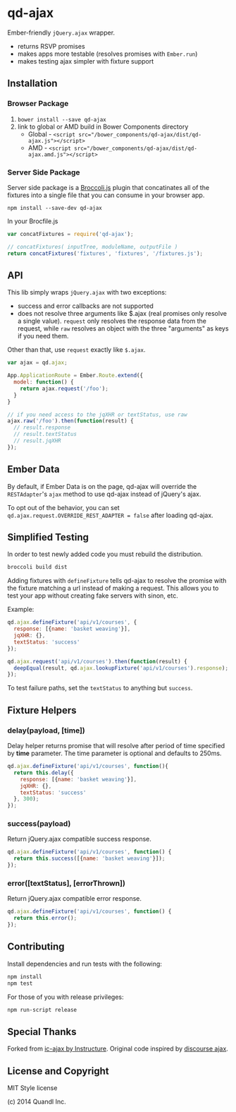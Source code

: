 # qd-ajax

Ember-friendly `jQuery.ajax` wrapper.

- returns RSVP promises
- makes apps more testable (resolves promises with `Ember.run`)
- makes testing ajax simpler with fixture support

## Installation

### Browser Package

1. `bower install --save qd-ajax`
2. link to global or AMD build in Bower Components directory
    * Global - ```<script src="/bower_components/qd-ajax/dist/qd-ajax.js"></script>```
    * AMD - ```<script src="/bower_components/qd-ajax/dist/qd-ajax.amd.js"></script>```

### Server Side Package

Server side package is a [Broccoli.js](https://github.com/broccolijs/broccoli) plugin that concatinates all of the fixtures into a single file that you can consume in your browser app.  

`npm install --save-dev qd-ajax`

In your Brocfile.js

```javascript
var concatFixtures = require('qd-ajax');

// concatFixtures( inputTree, moduleName, outputFile )
return concatFixtures('fixtures', 'fixtures', '/fixtures.js');
```

## API


This lib simply wraps `jQuery.ajax` with two exceptions:

- success and error callbacks are not supported
- does not resolve three arguments like $.ajax (real promises only
  resolve a single value). `request` only resolves the response data
  from the request, while `raw` resolves an object with the three
  "arguments" as keys if you need them.

Other than that, use `request` exactly like `$.ajax`.

```js
var ajax = qd.ajax;

App.ApplicationRoute = Ember.Route.extend({
  model: function() {
    return ajax.request('/foo');
  }
}

// if you need access to the jqXHR or textStatus, use raw
ajax.raw('/foo').then(function(result) {
  // result.response
  // result.textStatus
  // result.jqXHR
});
```

## Ember Data

By default, if Ember Data is on the page, qd-ajax will override the
`RESTAdapter`'s `ajax` method to use qd-ajax instead of jQuery's ajax.

To opt out of the behavior, you can set `qd.ajax.request.OVERRIDE_REST_ADAPTER = false`
after loading qd-ajax.

## Simplified Testing

In order to test newly added code you must rebuild the distribution.

```bash
broccoli build dist
```

Adding fixtures with `defineFixture` tells qd-ajax to resolve the promise
with the fixture matching a url instead of making a request. This allows
you to test your app without creating fake servers with sinon, etc.

Example:

```javascript
qd.ajax.defineFixture('api/v1/courses', {
  response: [{name: 'basket weaving'}],
  jqXHR: {},
  textStatus: 'success'
});

qd.ajax.request('api/v1/courses').then(function(result) {
  deepEqual(result, qd.ajax.lookupFixture('api/v1/courses').response);
});
```

To test failure paths, set the `textStatus` to anything but `success`.

## Fixture Helpers

### delay(payload, [time]) 

Delay helper returns promise that will resolve after period of time specified by **time** parameter. The time parameter is optional and defaults to 250ms.

```javascript
qd.ajax.defineFixture('api/v1/courses', function(){
  return this.delay({
    response: [{name: 'basket weaving'}],
    jqXHR: {},
    textStatus: 'success'
  }, 300);
});
```

### success(payload)

Return jQuery.ajax compatible success response.

```javascript
qd.ajax.defineFixture('api/v1/courses', function() {
  return this.success([{name: 'basket weaving'}]);
});
```

### error([textStatus], [errorThrown])

Return jQuery.ajax compatible error response.

```javascript
qd.ajax.defineFixture('api/v1/courses', function() {
  return this.error();
});
```

Contributing
------------

Install dependencies and run tests with the following:

```sh
npm install
npm test
```

For those of you with release privileges:

```sh
npm run-script release
```

Special Thanks
--------------

Forked from [ic-ajax by Instructure][2].
Original code inspired by [discourse ajax][1].

License and Copyright
---------------------

MIT Style license

(c) 2014 Quandl Inc.


  [1]:https://github.com/discourse/discourse/blob/master/app/assets/javascripts/discourse/mixins/ajax.js#L19
  [2]:https://github.com/instructure/ic-ajax
